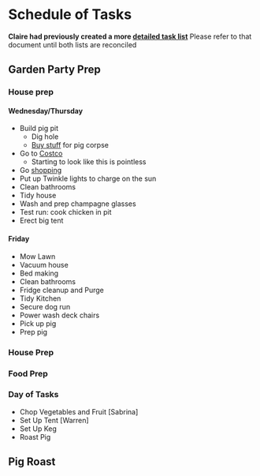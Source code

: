 # Schedule of Tasks

**Claire had previously created a more [detailed task list](https://docs.google.com/spreadsheets/d/18EjC3QOAHVT2flhb2Dsf8rSbgeJnyei93hjIFn60XMs/edit#gid=0)**
Please refer to that document until both lists are reconciled


## Garden Party Prep

### House prep

#### Wednesday/Thursday


* Build pig pit
  * Dig hole
  * [Buy stuff](pig_prep.md) for pig corpse
* Go to [Costco](costco.md)
  * Starting to look like this is pointless
* Go [shopping](shopping_list.md)
* Put up Twinkle lights to charge on the sun
* Clean bathrooms
* Tidy house
* Wash and prep champagne glasses
* Test run: cook chicken in pit
* Erect big tent

#### Friday

* Mow Lawn
* Vacuum house
* Bed making
* Clean bathrooms
* Fridge cleanup and Purge
* Tidy Kitchen
* Secure dog run
* Power wash deck chairs
* Pick up pig
* Prep pig


### House Prep



### Food Prep

### Day of Tasks

* Chop Vegetables and Fruit [Sabrina]
* Set Up Tent [Warren]
* Set Up Keg
* Roast Pig


## Pig Roast
